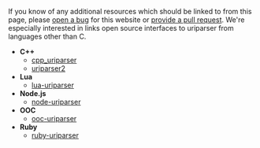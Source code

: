 <!--
.. title: uriparser Bindings & 3rd-party Wrappers
.. slug: bindings
.. date: 2018-01-06 23:36:06 UTC
.. tags:
.. category:
.. link:
.. description:
.. type: text
-->

If you know of any additional resources which should be linked to
from this page,
please [open a bug](https://github.com/uriparser/uriparser.github.io/issues)
for this website or
[provide a pull request](https://github.com/uriparser/uriparser.github.io/pulls).
We're especially interested in links open source interfaces to uriparser
from languages other than C.


* __C++__
    * [cpp_uriparser](https://github.com/azerg/cpp_uriparser)
    * [uriparser2](https://github.com/bnoordhuis/uriparser2)
* __Lua__
    * [lua-uriparser](https://github.com/mah0x211/lua-uriparser)
* __Node.js__
    * [node-uriparser](https://github.com/DreamLab/node-uriparser)
* __OOC__
    * [ooc-uriparser](https://github.com/fredreichbier/ooc-uriparser)
* __Ruby__
    * [ruby-uriparser](https://github.com/tlewin/ruby-uriparser)
